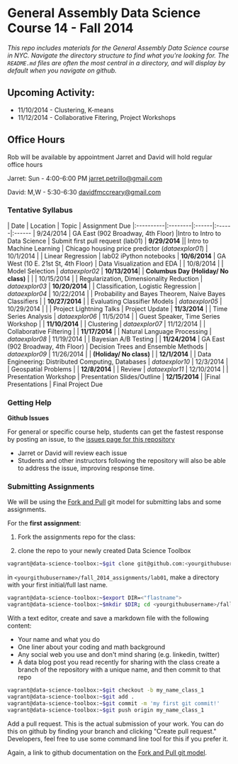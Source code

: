 # General Assembly Data Science Course 14 - Fall 2014

*This repo includes materials for the General Assembly Data Science course in NYC. Navigate the directory structure to find what you're looking for. The `README.md` files are often the most central in a directory, and will display by default when you navigate on github.*


## Upcoming Activity:

* 11/10/2014 - Clustering, K-means
* 11/12/2014 - Collaborative Fitering, Project Workshops


## Office Hours

Rob will be available by appointment
Jarret and David will hold regular office hours 

Jarret: Sun - 4:00-6:00 PM  jarret.petrillo@gmail.com

David: M,W - 5:30-6:30  davidfmccreary@gmail.com

### Tentative Syllabus

| Date      | Location | Topic | Assignment Due 
|:----------|:--------|:------|:------|:------
| 9/24/2014 | GA East (902 Broadway, 4th Floor) |Intro to Intro to Data Science | Submit first pull request (lab01)
| **9/29/2014** || Intro to Machine Learning | Chicago housing price predictor (*dataexplor01*)
| 10/1/2014  | | Linear Regression | lab02 iPython notebooks
| **10/6/2014** | GA West (10 E. 21st St, 4th Floor) | Data Visualization and EDA | 
| 10/8/2014  | | Model Selection | *dataexplor02*
| **10/13/2014**| | **Columbus Day (Holiday/ No class)** | |
| 10/15/2014 | | Regularization, Dimensionality Reduction | *dataexplor03* 
| **10/20/2014** | | Classification, Logistic Regression | *dataexplor04*
| 10/22/2014 | | Probability and Bayes Theorem, Naive Bayes Classifiers | 
| **10/27/2014** | | Evaluating Classifier Models | *dataexplor05*
| 10/29/2014 | |  | Project Lightning Talks | Project Update
| **11/3/2014**  | | Time Series Analysis | *dataexplor06*
| 11/5/2014 | | Guest Speaker, Time Series Workshop | 
| **11/10/2014** | | Clustering | *dataexplor07*
| 11/12/2014 | | Collaborative Filtering | 
| **11/17/2014** | | Natural Language Processing | *dataexplor08*
| 11/19/2014 | | Bayesian A/B Testing | 
| **11/24/2014** | GA East (902 Broadway, 4th Floor) | Decision Trees and Ensemble Methods | *dataexplor09*
| 11/26/2014 | | **(Holiday/ No class)** |
| **12/1/2014** | | Data Engineering: Distributed Computing, Databases | *dataexplor10*
| 12/3/2014  | | Geospatial Problems | 
| **12/8/2014**  | | Review | *dataexplor11*
| 12/10/2014  | | Presentation Workshop | Presentation Slides/Outline
| **12/15/2014** | |Final Presentations | Final Project Due

### Getting Help

**Github Issues**

For general or specific course help, students can get the fastest response by posting an issue, to the [issues page for this repository](https://github.com/gads14-nyc/fall_2014_lessons/issues)

* Jarret or David will review each issue
* Students and other instructors following the repository will also be able to address the issue, improving response time.

### Submitting Assignments

We will be using the <a href="https://help.github.com/articles/using-pull-requests#fork--pull">Fork and Pull</a> git model for submitting labs and some assignments.

For the **first assignment**:

1. Fork the assignments repo for the class:

2. clone the repo to your newly created Data Science Toolbox

```sh
vagrant@data-science-toolbox:~$git clone git@github.com:<yourgithubusername>/fall_2014_assignments.git
```

in `<yourgithubusername>/fall_2014_assignments/lab01`, make a directory with your first initial/full last name.

```sh
vagrant@data-science-toolbox:~$export DIR=<"flastname">
vagrant@data-science-toolbox:~$mkdir $DIR; cd <yourgithubusername>/fall_2014_assignments/lab01/$DIR;
```

With a text editor, create and save a markdown file with the following content:

* Your name and what you do
* One liner about your coding and math background
* Any social web you use and don't mind sharing (e.g. linkedin, twitter)
* A data blog post you read recently for sharing with the class
create a branch of the repository with a unique name, and then commit to that repo

```sh
vagrant@data-science-toolbox:~$git checkout -b my_name_class_1
vagrant@data-science-toolbox:~$git add .
vagrant@data-science-toolbox:~$git commit -m 'my first git commit!'
vagrant@data-science-toolbox:~$git push origin my_name_class_1
```

Add a pull request. This is the actual submission of your work. You can do this on github by finding your branch and clicking "Create pull request." Developers, feel free to use some command line tool for this if you prefer it.

Again, a link to github documentation on the <a href="https://help.github.com/articles/using-pull-requests#fork--pull">Fork and Pull git model</a>.


